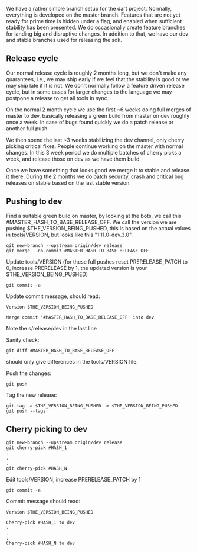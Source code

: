 We have a rather simple branch setup for the dart project. Normally, everything is developed on the master branch. Features that are not yet ready for prime time is hidden under a flag, and enabled when sufficient stability has been presented. We do occasionally create feature branches for landing big and disruptive changes. In addition to that, we have our dev and stable branches used for releasing the sdk.

## Release cycle
Our normal release cycle is roughly 2 months long, but we don't make any guarantees, i.e., we may ship early if we feel that the stability is good or we may ship late if it is not. We don't normally follow a feature driven release cycle, but in some cases for larger changes to the language we may postpone a release to get all tools in sync.

On the normal 2 month cycle we use the first ~6 weeks doing full merges of master to dev, basically releasing a green build from master on dev roughly once a week. In case of bugs found quickly we do a patch release or another full push.

We then spend the last ~3 weeks stabilizing the dev channel, only cherry picking critical fixes. People continue working on the master with normal changes. In this 3 week period we do multiple batches of cherry picks a week, and release those on dev as we have them build.

Once we have something that looks good we merge it to stable and release it there. During the 2 months we do patch security, crash and critical bug releases on stable based on the last stable version.

## Pushing to dev
Find a suitable green build on master, by looking at the bots, we call this #MASTER_HASH_TO_BASE_RELEASE_OFF. We call the version we are pushing $THE_VERSION_BEING_PUSHED, this is based on the actual values in tools/VERSION, but looks like this "1.11.0-dev.3.0". 
```
git new-branch --upstream origin/dev release
git merge --no-commit #MASTER_HASH_TO_BASE_RELEASE_OFF
```
Update tools/VERSION (for these full pushes reset PRERELEASE_PATCH to 0, increase PRERELEASE by 1, the updated version is your $THE_VERSION_BEING_PUSHED)
```
git commit -a
```
Update commit message, should read:
```
Version $THE_VERSION_BEING_PUSHED

Merge commit '#MASTER_HASH_TO_BASE_RELEASE_OFF' into dev
```
Note the s/release/dev in the last line

Sanity check:
```
git diff #MASTER_HASH_TO_BASE_RELEASE_OFF
```
should only give differences in the tools/VERSION file.

Push the changes:
```
git push
```
Tag the new release:
```
git tag -a $THE_VERSION_BEING_PUSHED -m $THE_VERSION_BEING_PUSHED
git push --tags
```

## Cherry picking to dev

```
git new-branch --upstream origin/dev release
git cherry-pick #HASH_1
.
.
.
git cherry-pick #HASH_N
```
Edit tools/VERSION, increase PRERELEASE_PATCH by 1
```
git commit -a
```
Commit message should read:
```
Version $THE_VERSION_BEING_PUSHED

Cherry-pick #HASH_1 to dev
.
.
.
Cherry-pick #HASH_N to dev
```

